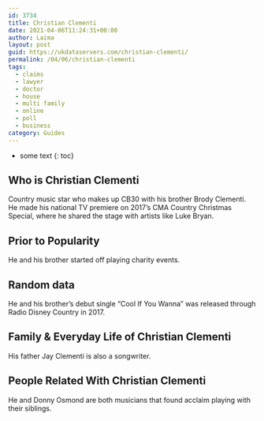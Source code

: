 ```yaml
---
id: 3734
title: Christian Clementi
date: 2021-04-06T11:24:31+00:00
author: Laima
layout: post
guid: https://ukdataservers.com/christian-clementi/
permalink: /04/06/christian-clementi
tags:
  - claims
  - lawyer
  - doctor
  - house
  - multi family
  - online
  - poll
  - business
category: Guides
---
```


* some text
{: toc}


## Who is Christian Clementi
                  
                  
                  
Country music star who makes up CB30 with his brother Brody Clementi. He made his national TV premiere on 2017&#8217;s CMA Country Christmas Special, where he shared the stage with artists like Luke Bryan. 
                  
              
            
              
            
                
                
                
## Prior to Popularity
                  
                  
                  
He and his brother started off playing charity events.  
                  
              
            
              
            
                
                
                
## Random data
                  
                  
                  
He and his brother&#8217;s debut single &#8220;Cool If You Wanna&#8221; was released through Radio Disney Country in 2017. 
                  
              
            
              
            
                
                
                
## Family & Everyday Life of Christian Clementi
                  
                  
                  
His father Jay Clementi is also a songwriter. 
                  
              
            
              
            
                
                
                
## People Related With Christian Clementi
                  
                  
                  
He and Donny Osmond are both musicians that found acclaim playing with their siblings. 
                  
              
            
              
            
                
              
            
              
              
            
            
              
            
          
          
          